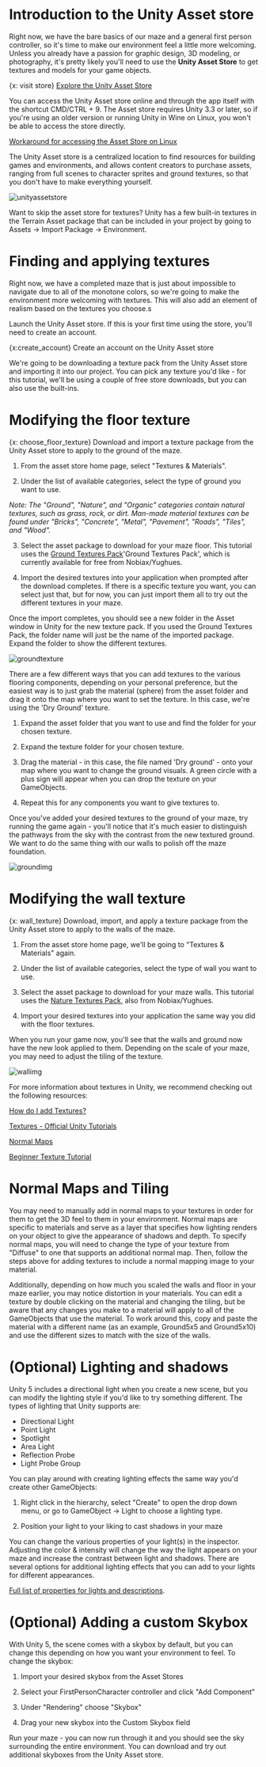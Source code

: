 <!-- TODO: fix all references to correct capitalization of asset store -->

# Introduction to the Unity Asset store
Right now, we have the bare basics of our maze and a general first person controller, so it's time to make our environment feel a little more welcoming. Unless you already have a passion for graphic design, 3D modeling, or photography, it's pretty likely you'll need to use the **Unity Asset Store** to get textures and models for your game objects.

{x: visit store}
[Explore the Unity Asset Store](https://www.assetstore.unity3d.com/en/)

You can access the Unity Asset store online and through the app itself with the shortcut CMD/CTRL + 9. The Asset store requires Unity 3.3 or later, so if you're using an older version or running Unity in Wine on Linux, you won't be able to access the store directly.

[Workaround for accessing the Asset Store on Linux](http://wiki.unity3d.com/index.php/Running_Unity_on_Linux_through_Wine#Unity_Asset_store_does_not_work_.28Has_a_workaround.29)

The Unity Asset store is a centralized location to find resources for building games and environments, and allows content creators to purchase assets, ranging from full scenes to character sprites and ground textures, so that you don't have to make everything yourself.

![unityassetstore](/img/10_assetstore.PNG)

Want to skip the asset store for textures? Unity has a few built-in textures in the Terrain Asset package that can be included in your project by going to Assets -> Import Package -> Environment.

# Finding and applying textures
Right now, we have a completed maze that is just about impossible to navigate due to all of the monotone colors, so we're going to make the environment more welcoming with textures. This will also add an element of realism based on the textures you choose.s

Launch the Unity Asset store. If this is your first time using the store, you'll need to create an account.

{x:create_account}
Create an account on the Unity Asset store

We're going to be downloading a texture pack from the Unity Asset store and importing it into our project. You can pick any texture you'd like - for this tutorial, we'll be using a couple of free store downloads, but you can also use the built-ins.

# Modifying the floor texture

{x: choose_floor_texture}
Download and import a texture package from the Unity Asset store to apply to the ground of the maze.  

1. From the asset store home page, select "Textures & Materials".

2. Under the list of available categories, select the type of ground you want to use.

  <i> Note: The "Ground", "Nature", and "Organic" categories contain natural textures, such as grass, rock, or dirt. Man-made material textures can be found under "Bricks", "Concrete", "Metal", "Pavement", "Roads", "Tiles", and "Wood". </i>

3. Select the asset package to download for your maze floor. This tutorial uses the [Ground Textures Pack](http://u3d.as/5Tu)'Ground Textures Pack', which is currently available for free from Nobiax/Yughues.

4. Import the desired textures into your application when prompted after the download completes. If there is a specific texture you want, you can select just that, but for now, you can just import them all to try out the different textures in your maze.

Once the import completes, you should see a new folder in the Asset window in Unity for the new texture pack. If you used the Ground Textures Pack, the folder name will just be the name of the imported package. Expand the folder to show the different textures.

![groundtexture](/img/11_groundtexture.PNG)

There are a few different ways that you can add textures to the various flooring components, depending on your personal preference, but the easiest way is to just grab the material (sphere) from the asset folder and drag it onto the map where you want to set the texture. In this case, we're using the 'Dry Ground' texture.

1. Expand the asset folder that you want to use and find the folder for your chosen texture.

2. Expand the texture folder for your chosen texture.

3. Drag the material - in this case, the file named 'Dry ground' - onto your map where you want to change the ground visuals. A green circle with a plus sign will appear when you can drop the texture on your GameObjects.

4. Repeat this for any components you want to give textures to.

Once you've added your desired textures to the ground of your maze, try running the game again - you'll notice that it's much easier to distinguish the pathways from the sky with the contrast from the new textured ground. We want to do the same thing with our walls to polish off the maze foundation.

![groundimg](/img/12_ground.PNG)

# Modifying the wall texture

{x: wall_texture}
Download, import, and apply a texture package from the Unity Asset store to apply to the walls of the maze.

1. From the asset store home page, we'll be going to "Textures & Materials" again.

2. Under the list of available categories, select the type of wall you want to use.

3. Select the asset package to download for your maze walls. This tutorial uses the [Nature Textures Pack](http://u3d.as/5Yy), also from Nobiax/Yughues.

4. Import your desired textures into your application the same way you did with the floor textures.

When you run your game now, you'll see that the walls and ground now have the new look applied to them. Depending on the scale of your maze, you may need to adjust the tiling of the texture.

![wallimg](/img/13_wall.PNG)

For more information about textures in Unity, we recommend checking out the following resources:

<!-- TODO: lots of links about background information on textures and other ways to assign textures to components. -->

[How do I add Textures?](http://answers.unity3d.com/questions/467051/how-to-apply-a-texture-to-an-object-in-unity-4-2.html)

[Textures - Official Unity Tutorials](https://www.youtube.com/watch?v=-6iquaC0Hf4)

[Normal Maps](http://docs.unity3d.com/Manual/HOWTO-bumpmap.html)

[Beginner Texture Tutorial](http://unity3d.com/learn/tutorials/modules/beginner/graphics/textures)

# Normal Maps and Tiling

You may need to manually add in normal maps to your textures in order for them to get the 3D feel to them in your environment. Normal maps are specific to materials and serve as a layer that specifies how lighting renders on your object to give the appearance of shadows and depth. To specify normal maps, you will need to change the type of your texture from "Diffuse" to one that supports an additional normal map. Then, follow the steps above for adding textures to include a normal mapping image to your material.

Additionally, depending on how much you scaled the walls and floor in your maze earlier, you may notice distortion in your materials. You can edit a texture by double clicking on the material and changing the tiling, but be aware that any changes you make to a material will apply to all of the GameObjects that use the material. To work around this, copy and paste the material with a different name (as an example, Ground5x5 and Ground5x10) and use the different sizes to match with the size of the walls.

# (Optional) Lighting and shadows

Unity 5 includes a directional light when you create a new scene, but you can modify the lighting style if you'd like to try something different. The types of lighting that Unity supports are:

* Directional Light
* Point Light
* Spotlight
* Area Light
* Reflection Probe
* Light Probe Group

You can play around with creating lighting effects the same way you'd create other GameObjects:

1. Right click in the hierarchy, select "Create" to open the drop down menu, or go to GameObject -> Light to choose a lighting type.

3. Position your light to your liking to cast shadows in your maze

You can change the various properties of your light(s) in the inspector. Adjusting the color & intensity will change the way the light appears on your maze and increase the contrast between light and shadows. There are several options for additional lighting effects that you can add to your lights for different appearances.

[Full list of properties for lights and descriptions](http://docs.unity3d.com/Manual/class-Light.html).


# (Optional) Adding a custom Skybox

With Unity 5, the scene comes with a skybox by default, but you can change this depending on how you want your environment to feel. To change the skybox:

1. Import your desired skybox from the Asset Stores

2. Select your FirstPersonCharacter controller and click "Add Component"

3. Under "Rendering" choose "Skybox"

4. Drag your new skybox into the Custom Skybox field

Run your maze - you can now run through it and you should see the sky surrounding the entire environment. You can download and try out additional skyboxes from the Unity Asset store.
